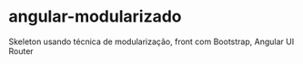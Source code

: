 # angular-modularizado
Skeleton usando técnica de modularização, front com Bootstrap, Angular UI Router
